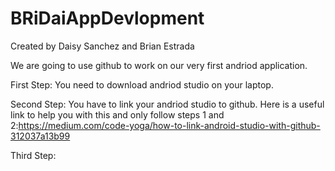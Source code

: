 # BRiDaiAppDevlopment

Created by Daisy Sanchez and Brian Estrada

We are going to use github to work on our very first andriod application.

First Step: You need to download andriod studio on your laptop.

Second Step: You have to link your andriod studio to github. 
Here is a useful link to help you with this and only follow steps 1 and 2:https://medium.com/code-yoga/how-to-link-android-studio-with-github-312037a13b99

Third Step: 
 
